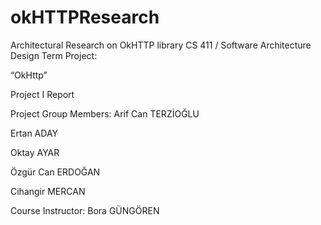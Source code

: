 # okHTTPResearch
Architectural Research on OkHTTP library
CS 411 / Software Architecture Design Term Project:
 
“OkHttp”

Project I Report
 
Project Group Members:
Arif Can TERZİOĞLU

Ertan ADAY


Oktay AYAR


Özgür Can ERDOĞAN


Cihangir MERCAN

	
 
Course Instructor:
Bora GÜNGÖREN
